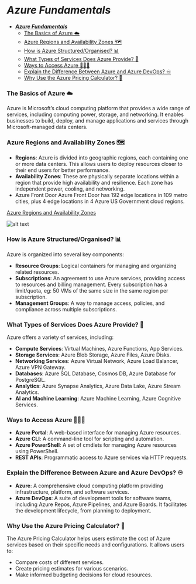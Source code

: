 # ***Azure Fundamentals***
- [***Azure Fundamentals***](#azure-fundamentals)
    - [The Basics of Azure ☁️](#the-basics-of-azure-️)
    - [Azure Regions and Availability Zones 🗺️](#azure-regions-and-availability-zones-️)
    - [How is Azure Structured/Organised? 📊](#how-is-azure-structuredorganised-)
    - [What Types of Services Does Azure Provide? 🛜](#what-types-of-services-does-azure-provide-)
    - [Ways to Access Azure 👩🏾‍💻](#ways-to-access-azure-)
    - [Explain the Difference Between Azure and Azure DevOps? ♾️](#explain-the-difference-between-azure-and-azure-devops-️)
    - [Why Use the Azure Pricing Calculator? 🧮](#why-use-the-azure-pricing-calculator-)

### The Basics of Azure ☁️
Azure is Microsoft’s cloud computing platform that provides a wide range of services, including computing power, storage, and networking. It enables businesses to build, deploy, and manage applications and services through Microsoft-managed data centers.

### Azure Regions and Availability Zones 🗺️
- **Regions**: Azure is divided into geographic regions, each containing one or more data centers. This allows users to deploy resources closer to their end users for better performance.
- **Availability Zones**: These are physically separate locations within a region that provide high availability and resilience. Each zone has independent power, cooling, and networking.
- Azure Front Door
Azure Front Door has 192 edge locations in 109 metro cities, plus 4 edge locations in 4 Azure US Government cloud regions.

[Azure Regions and Availability Zones](https://holori.com/list-of-all-azure-regions-and/)

![alt text](/tech264-cloud-linux/cloud/azure/azure-images/azure-regions-map.png)

### How is Azure Structured/Organised? 📊
Azure is organized into several key components:
- **Resource Groups**: Logical containers for managing and organizing related resources.
- **Subscriptions**: An agreement to use Azure services, providing access to resources and billing management. Every subscription has a limit/quota, eg: 50 VMs of the same size in the same region per subscription.
- **Management Groups**: A way to manage access, policies, and compliance across multiple subscriptions.

### What Types of Services Does Azure Provide? 🛜
Azure offers a variety of services, including:
- **Compute Services**: Virtual Machines, Azure Functions, App Services.
- **Storage Services**: Azure Blob Storage, Azure Files, Azure Disks.
- **Networking Services**: Azure Virtual Network, Azure Load Balancer, Azure VPN Gateway.
- **Databases**: Azure SQL Database, Cosmos DB, Azure Database for PostgreSQL.
- **Analytics**: Azure Synapse Analytics, Azure Data Lake, Azure Stream Analytics.
- **AI and Machine Learning**: Azure Machine Learning, Azure Cognitive Services.

### Ways to Access Azure 👩🏾‍💻
- **Azure Portal**: A web-based interface for managing Azure resources.
- **Azure CLI**: A command-line tool for scripting and automation.
- **Azure PowerShell**: A set of cmdlets for managing Azure resources using PowerShell.
- **REST APIs**: Programmatic access to Azure services via HTTP requests.

### Explain the Difference Between Azure and Azure DevOps? ♾️
- **Azure**: A comprehensive cloud computing platform providing infrastructure, platform, and software services.
- **Azure DevOps**: A suite of development tools for software teams, including Azure Repos, Azure Pipelines, and Azure Boards. It facilitates the development lifecycle, from planning to deployment.

### Why Use the Azure Pricing Calculator? 🧮
The Azure Pricing Calculator helps users estimate the cost of Azure services based on their specific needs and configurations. It allows users to:
- Compare costs of different services.
- Create pricing estimates for various scenarios.
- Make informed budgeting decisions for cloud resources.

